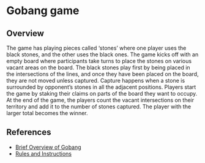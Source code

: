 # Gobang game

##  Overview

The game has playing pieces called ‘stones’ where one player uses the black stones, and the other uses the black ones. The game kicks off with an empty board where participants take turns to place the stones on various vacant areas on the board. The black stones play first by being placed in the intersections of the lines, and once they have been placed on the board, they are not moved unless captured. Capture happens when a stone is surrounded by opponent’s stones in all the adjacent positions. Players start the game by staking their claims on parts of the board they want to occupy. At the end of the game, the players count the vacant intersections on their territory and add it to the number of stones captured. The player with the larger total becomes the winner.

## References

- [Brief Overview of Gobang](https://www.yucata.de/en/Rules/Gomoku#gobang)
- [Rules and Instructions](https://www.siammandalay.com/blogs/puzzles/play-go-board-game-instructions-rules-strategies)